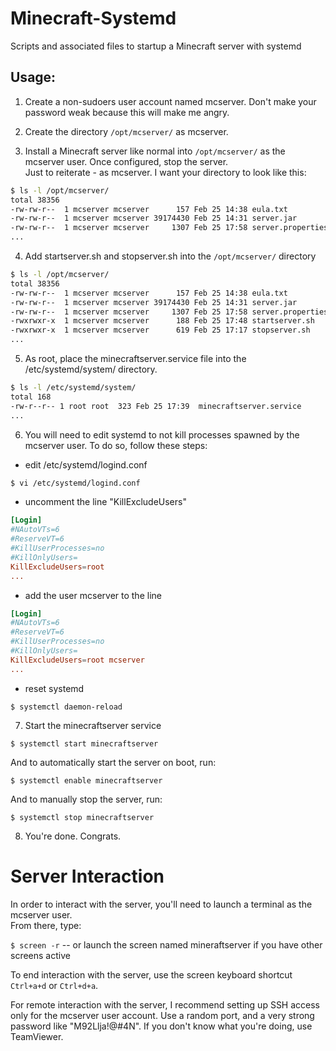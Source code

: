 # Minecraft-Systemd
Scripts and associated files to startup a Minecraft server with systemd


## Usage:

1. Create a non-sudoers user account named mcserver. Don't make your password weak because this will make me angry.

2. Create the directory `/opt/mcserver/` as mcserver.

3. Install a Minecraft server like normal into `/opt/mcserver/` as the mcserver user. Once configured, stop the server. <br>
  Just to reiterate - as mcserver. I want your directory to look like this:
  
``` sh 
$ ls -l /opt/mcserver/
total 38356
-rw-rw-r--  1 mcserver mcserver      157 Feb 25 14:38 eula.txt
-rw-rw-r--  1 mcserver mcserver 39174430 Feb 25 14:31 server.jar
-rw-rw-r--  1 mcserver mcserver     1307 Feb 25 17:58 server.properties
...
```

4. Add startserver.sh and stopserver.sh into the `/opt/mcserver/` directory

``` sh
$ ls -l /opt/mcserver/
total 38356
-rw-rw-r--  1 mcserver mcserver      157 Feb 25 14:38 eula.txt
-rw-rw-r--  1 mcserver mcserver 39174430 Feb 25 14:31 server.jar
-rw-rw-r--  1 mcserver mcserver     1307 Feb 25 17:58 server.properties
-rwxrwxr-x  1 mcserver mcserver      188 Feb 25 17:48 startserver.sh
-rwxrwxr-x  1 mcserver mcserver      619 Feb 25 17:17 stopserver.sh
...
```


5. As root, place the minecraftserver.service file into the /etc/systemd/system/ directory.
``` sh
$ ls -l /etc/systemd/system/
total 168
-rw-r--r-- 1 root root  323 Feb 25 17:39  minecraftserver.service
...
```

6. You will need to edit systemd to not kill processes spawned by the mcserver user. To do so, follow these steps:
  - edit /etc/systemd/logind.conf
  
  ``` sh
 $ vi /etc/systemd/logind.conf

  ```
  - uncomment the line "KillExcludeUsers"

``` conf
[Login]
#NAutoVTs=6
#ReserveVT=6
#KillUserProcesses=no
#KillOnlyUsers=
KillExcludeUsers=root
...
```
  
  - add the user mcserver to the line

``` conf
[Login]
#NAutoVTs=6
#ReserveVT=6
#KillUserProcesses=no
#KillOnlyUsers=
KillExcludeUsers=root mcserver
...
```

  - reset systemd
  
  `$ systemctl daemon-reload`
  
7. Start the minecraftserver service

  `$ systemctl start minecraftserver`
  
  And to automatically start the server on boot, run:
  
  `$ systemctl enable minecraftserver`
  
  And to manually stop the server, run:
  
  `$ systemctl stop minecraftserver`
  
8. You're done. Congrats.




# Server Interaction

In order to interact with the server, you'll need to launch a terminal as the mcserver user. <br>
From there, type:

`$ screen -r` -- or launch the screen named mineraftserver if you have other screens active

To end interaction with the server, use the screen keyboard shortcut `Ctrl+a+d` or `Ctrl+d+a`.

For remote interaction with the server, I recommend setting up SSH access only for the mcserver user account. Use a random port, and a very strong password like "M92Llja!@#4N". If you don't know what you're doing, use TeamViewer.
